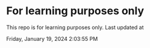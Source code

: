 # For learning purposes only
This repo is for learning purposes only.
Last updated at

Friday, January 19, 2024 2:03:55 PM

